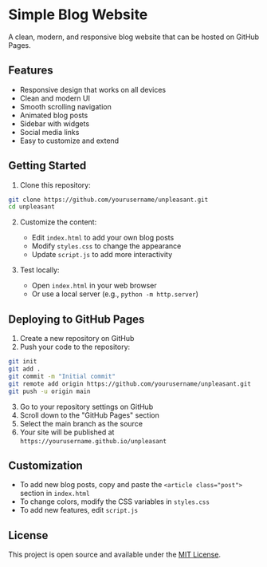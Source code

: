 # Simple Blog Website

A clean, modern, and responsive blog website that can be hosted on GitHub Pages.

## Features

- Responsive design that works on all devices
- Clean and modern UI
- Smooth scrolling navigation
- Animated blog posts
- Sidebar with widgets
- Social media links
- Easy to customize and extend

## Getting Started

1. Clone this repository:
```bash
git clone https://github.com/yourusername/unpleasant.git
cd unpleasant
```

2. Customize the content:
   - Edit `index.html` to add your own blog posts
   - Modify `styles.css` to change the appearance
   - Update `script.js` to add more interactivity

3. Test locally:
   - Open `index.html` in your web browser
   - Or use a local server (e.g., `python -m http.server`)

## Deploying to GitHub Pages

1. Create a new repository on GitHub
2. Push your code to the repository:
```bash
git init
git add .
git commit -m "Initial commit"
git remote add origin https://github.com/yourusername/unpleasant.git
git push -u origin main
```

3. Go to your repository settings on GitHub
4. Scroll down to the "GitHub Pages" section
5. Select the main branch as the source
6. Your site will be published at `https://yourusername.github.io/unpleasant`

## Customization

- To add new blog posts, copy and paste the `<article class="post">` section in `index.html`
- To change colors, modify the CSS variables in `styles.css`
- To add new features, edit `script.js`

## License

This project is open source and available under the [MIT License](LICENSE).